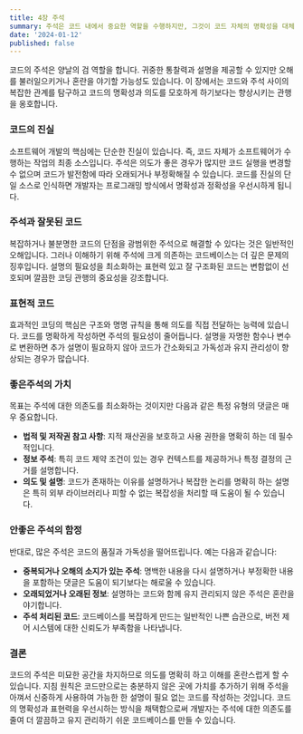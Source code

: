 ```yaml
---
title: 4장 주석
summary: 주석은 코드 내에서 중요한 역할을 수행하지만, 그것이 코드 자체의 명확성을 대체할 수는 없습니다. 이 장에서는 주석의 이중성을 다루며, 언제 주석이 도움이 되고, 언제 그것이 코드의 진실을 가리고 혼란을 야기할 수 있는지를 설명합니다. 또한, 좋은 주석과 나쁜 주석의 예를 들어 주석 사용의 베스트 프랙티스를 제시합니다.
date: '2024-01-12'
published: false
---
```


코드의 주석은 양날의 검 역할을 합니다. 귀중한 통찰력과 설명을 제공할 수 있지만 오해를 불러일으키거나 혼란을 야기할 가능성도 있습니다. 이 장에서는 코드와 주석 사이의 복잡한 관계를 탐구하고 코드의 명확성과 의도를
모호하게 하기보다는 향상시키는 관행을 옹호합니다.

### **코드의 진실**

소프트웨어 개발의 핵심에는 단순한 진실이 있습니다. 즉, 코드 자체가 소프트웨어가 수행하는 작업의 최종 소스입니다. 주석은 의도가 좋은 경우가 많지만 코드 실행을 변경할 수 없으며 코드가 발전함에 따라 오래되거나
부정확해질 수 있습니다. 코드를 진실의 단일 소스로 인식하면 개발자는 프로그래밍 방식에서 명확성과 정확성을 우선시하게 됩니다.

### **주석과 잘못된 코드**

복잡하거나 불분명한 코드의 단점을 광범위한 주석으로 해결할 수 있다는 것은 일반적인 오해입니다. 그러나 이해하기 위해 주석에 크게 의존하는 코드베이스는 더 깊은 문제의 징후입니다. 설명의 필요성을 최소화하는 표현력
있고 잘 구조화된 코드는 변함없이 선호되며 깔끔한 코딩 관행의 중요성을 강조합니다.

### **표현적 코드**

효과적인 코딩의 핵심은 구조와 명명 규칙을 통해 의도를 직접 전달하는 능력에 있습니다. 코드를 명확하게 작성하면 주석의 필요성이 줄어듭니다. 설명을 자명한 함수나 변수로 변환하면 추가 설명이 필요하지 않아 코드가
간소화되고 가독성과 유지 관리성이 향상되는 경우가 많습니다.

### **좋은주석의 가치**

목표는 주석에 대한 의존도를 최소화하는 것이지만 다음과 같은 특정 유형의 댓글은 매우 중요합니다.

- **법적 및 저작권 참고 사항**: 지적 재산권을 보호하고 사용 권한을 명확히 하는 데 필수적입니다.
- **정보 주석**: 특히 코드 제약 조건이 있는 경우 컨텍스트를 제공하거나 특정 결정의 근거를 설명합니다.
- **의도 및 설명**: 코드가 존재하는 이유를 설명하거나 복잡한 논리를 명확히 하는 설명은 특히 외부 라이브러리나 피할 수 없는 복잡성을 처리할 때 도움이 될 수 있습니다.

### **안좋은 주석의 함정**

반대로, 많은 주석은 코드의 품질과 가독성을 떨어뜨립니다. 예는 다음과 같습니다:

- **중복되거나 오해의 소지가 있는 주석**: 명백한 내용을 다시 설명하거나 부정확한 내용을 포함하는 댓글은 도움이 되기보다는 해로울 수 있습니다.
- **오래되었거나 오래된 정보**: 설명하는 코드와 함께 유지 관리되지 않은 주석은 혼란을 야기합니다.
- **주석 처리된 코드**: 코드베이스를 복잡하게 만드는 일반적인 나쁜 습관으로, 버전 제어 시스템에 대한 신뢰도가 부족함을 나타냅니다.

### **결론**

코드의 주석은 미묘한 공간을 차지하므로 의도를 명확히 하고 이해를 혼란스럽게 할 수 있습니다. 지침 원칙은 코드만으로는 충분하지 않은 곳에 가치를 추가하기 위해 주석을 아껴서 신중하게 사용하여 가능한 한 설명이 필요
없는 코드를 작성하는 것입니다. 코드의 명확성과 표현력을 우선시하는 방식을 채택함으로써 개발자는 주석에 대한 의존도를 줄여 더 깔끔하고 유지 관리하기 쉬운 코드베이스를 만들 수 있습니다.
